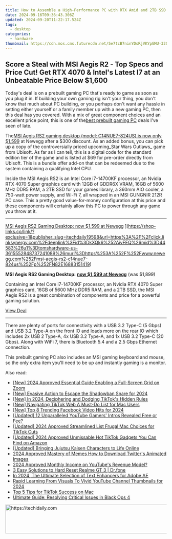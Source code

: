 ```yaml
---
title: How to Assemble a High-Performance PC with RTX Amid and 2TB SSD Under Budget at $1,000 Thanks to Amazon's Deals
date: 2024-09-16T09:36:43.306Z
updated: 2024-09-20T11:22:17.524Z
tags:
  - desktop
categories:
  - hardware
thumbnail: https://cdn.mos.cms.futurecdn.net/5e7tcB7ninYDsRjVKYpGMU-320-80.jpg
---
```


## Score a Steal with MSI Aegis R2 - Top Specs and Price Cut! Get RTX 4070 & Intel's Latest I7 at an Unbeatable Price Below $1,600

Today's deal is on a prebuilt gaming PC that's ready to game as soon as you plug it in. If building your own gaming rig isn't your thing, you don't know that much about PC building, or you perhaps don't want any hassle in setting either yourself or a family member up with a new gaming PC, then this deal has you covered. With a mix of great component choices and an excellent price point, this is one of the[best prebuilt gaming PC](https://www.tomshardware.com/best-picks/best-gaming-pcs) deals I've seen of late.

 The[MSI Aegis RS2 gaming desktop (model: C14NUE7-824US) is now only $1,599](https://click.linksynergy.com/deeplink?id=kXQk6%2AivFEQ&mid=44583&u1=tomshardware-us-7104703477153757966&murl=https%3A%2F%2Fwww.newegg.com%2Fmsi-aegis-rs2-c14nue7-824us%2Fp%2FN82E16883151419) at Newegg after a $300 discount. As an added bonus, you can pick up a copy of the controversially priced upcoming_Star Wars Outlaws_ game from Ubisoft. As far as I can tell, this is a digital code for the standard edition tier of the game and is listed at $69 for pre-order directly from Ubisoft. This is a bundle offer add-on that can be redeemed due to the system containing a qualifying Intel CPU.

 Inside the MSI Aegis RS2 is an Intel Core i7-14700KF processor, an Nvidia RTX 4070 Super graphics card with 12GB of GDDR6X VRAM, 16GB of 5600 MHz DDR5 RAM, a 2TB SSD for your games library, a 360mm AIO cooler, a 750-watt power supply, and Wi-Fi 7, all wrapped in an MSI GUNGNIR 212R PC case. This a pretty good value-for-money configuration at this price and these components will certainly allow this PC to power through any game you throw at it.

---

[MSI Aegis RS2 Gaming Desktop: now $1,599 at Newegg](https://cdn.mos.cms.futurecdn.net/Jd4r3KtmnuLweM79XefUQL-200-100.png "MSI Aegis RS2 Gaming Desktop: now $1,599 at Newegg") ](https://shop-links.co/link/?exclusive=1&publisher_slug=itechdaily19598&url=https%3A%2F%2Fclick.linksynergy.com%2Fdeeplink%3Fid%3DkXQk6%252AivFEQ%26mid%3D44583%26u1%3Dtomshardware-us-3615552848737241089%26murl%3Dhttps%253A%252F%252Fwww.newegg.com%252Fmsi-aegis-rs2-c14nue7-824us%252Fp%252FN82E16883151419)

**MSI Aegis RS2 Gaming Desktop:** [**now $1,599 at Newegg**](https://shop-links.co/link/?exclusive=1&publisher_slug=itechdaily19598&url=https%3A%2F%2Fclick.linksynergy.com%2Fdeeplink%3Fid%3DkXQk6%252AivFEQ%26mid%3D44583%26u1%3Dtomshardware-us-2708999796011463576%26murl%3Dhttps%253A%252F%252Fwww.newegg.com%252Fmsi-aegis-rs2-c14nue7-824us%252Fp%252FN82E16883151419) (was $1,899)  
  
 Containing an Intel Core i7-14700KF processor, an Nvidia RTX 4070 Super graphics card, 16GB of 5600 MHz DDR5 RAM, and a 2TB SSD, the MSI Aegis RS2 is a great combination of components and price for a powerful gaming solution.

[View Deal](https://shop-links.co/link/?exclusive=1&publisher_slug=itechdaily19598&url=https%3A%2F%2Fclick.linksynergy.com%2Fdeeplink%3Fid%3DkXQk6%252AivFEQ%26mid%3D44583%26u1%3Dtomshardware-us-3615552848737241089%26murl%3Dhttps%253A%252F%252Fwww.newegg.com%252Fmsi-aegis-rs2-c14nue7-824us%252Fp%252FN82E16883151419)

---

 There are plenty of ports for connectivity with a USB 3.2 Type-C (5 Gbps) and USB 3.2 Type-A on the front IO and loads more on the rear IO which includes 2x USB 2 Type-A, 4x USB 3.2 Type-A, and 1x USB 3.2 Type-C (20 Gbps). Along with WiFi 7, there is Bluetooth 5.4 and a 2.5 Gbps Ethernet connection.

 This prebuilt gaming PC also includes an MSI gaming keyboard and mouse, so the only extra item you'll need to be up and instantly gaming is a monitor.

<ins class="adsbygoogle"
     style="display:block"
     data-ad-format="autorelaxed"
     data-ad-client="ca-pub-7571918770474297"
     data-ad-slot="1223367746"></ins>

<ins class="adsbygoogle"
     style="display:block"
     data-ad-client="ca-pub-7571918770474297"
     data-ad-slot="8358498916"
     data-ad-format="auto"
     data-full-width-responsive="true"></ins>

<span class="atpl-alsoreadstyle">Also read:</span>
<div><ul>
<li><a href="https://visual-screen-recording.techidaily.com/new-2024-approved-essential-guide-enabling-a-full-screen-grid-on-zoom/"><u>[New] 2024 Approved Essential Guide Enabling a Full-Screen Grid on Zoom</u></a></li>
<li><a href="https://tiktok-clips.techidaily.com/new-evasive-action-to-escape-the-shadowban-snare-for-2024/"><u>[New] Evasive Action to Escape the Shadowban Snare for 2024</u></a></li>
<li><a href="https://tiktok-clips.techidaily.com/new-in-2024-deciphering-and-dodging-tiktoks-hidden-rules/"><u>[New] In 2024, Deciphering and Dodging TikTok's Hidden Rules</u></a></li>
<li><a href="https://tiktok-clips.techidaily.com/new-navigating-tiktok-web-a-must-do-list-for-mac-users/"><u>[New] Navigating TikTok Web A Must-Do List for Mac Users</u></a></li>
<li><a href="https://facebook-videos.techidaily.com/new-top-8-trending-facebook-video-hits-for-2024/"><u>[New] Top 8 Trending Facebook Video Hits for 2024</u></a></li>
<li><a href="https://youtube-blog.techidaily.com/ed-12-unparalleled-youtube-gamers-intros-revealed-free-or-fee/"><u>[Updated] 12 Unparalleled YouTube Gamers' Intros Revealed Free or Fee?</u></a></li>
<li><a href="https://tiktok-clips.techidaily.com/updated-2024-approved-streamlined-list-frugal-mac-choices-for-tiktok-cuts/"><u>[Updated] 2024 Approved Streamlined List Frugal Mac Choices for TikTok Cuts</u></a></li>
<li><a href="https://tiktok-clips.techidaily.com/updated-2024-approved-unmissable-hot-tiktok-gadgets-you-can-find-on-amazon/"><u>[Updated] 2024 Approved Unmissable Hot TikTok Gadgets You Can Find on Amazon</u></a></li>
<li><a href="https://tiktok-clips.techidaily.com/updated-bringing-jujutsu-kaisen-characters-to-life-online/"><u>[Updated] Bringing Jujutsu Kaisen Characters to Life Online</u></a></li>
<li><a href="https://twitter-videos.techidaily.com/2024-approved-mastery-of-memes-how-to-download-twitters-animated-images/"><u>2024 Approved Mastery of Memes How to Download Twitter's Animated Images</u></a></li>
<li><a href="https://youtube-stream.techidaily.com/2024-approved-monthly-income-on-youtubes-revenue-model/"><u>2024 Approved Monthly Income on YouTube's Revenue Model?</u></a></li>
<li><a href="https://phone-solutions.techidaily.com/3-easy-solutions-to-hard-reset-realme-gt-3-drfone-by-drfone-reset-android-reset-android/"><u>3 Easy Solutions to Hard Reset Realme GT 3 | Dr.fone</u></a></li>
<li><a href="https://some-guidance.techidaily.com/in-2024-the-ultimate-selection-of-text-enhancers-for-adobe-ae/"><u>In 2024, The Ultimate Selection of Text Enhancers for Adobe AE</u></a></li>
<li><a href="https://facebook-video-footage.techidaily.com/rapid-learning-from-visuals-to-vivid-youtube-channel-thumbnails-for-2024/"><u>Rapid Learning From Visuals To Vivid YouTube Channel Thumbnails for 2024</u></a></li>
<li><a href="https://tiktok-clips.techidaily.com/top-5-tips-for-tiktok-success-on-mac/"><u>Top 5 Tips for TikTok Success on Mac</u></a></li>
<li><a href="https://common-error.techidaily.com/ultimate-guide-resolving-critical-issues-in-black-ops-4/"><u>Ultimate Guide: Resolving Critical Issues in Black Ops 4</u></a></li>
</ul></div>

<!-- affiliate ads begin -->
<a href="https://unicoeye.pxf.io/c/5597632/2134239/18498" target="_top" id="2134239">
  <img src="//a.impactradius-go.com/display-ad/18498-2134239" border="0" alt="https://techidaily.com" width="721" height="90"/>
</a>
<img height="0" width="0" src="https://unicoeye.pxf.io/i/5597632/2134239/18498" style="position:absolute;visibility:hidden;" border="0" />
<!-- affiliate ads end -->

